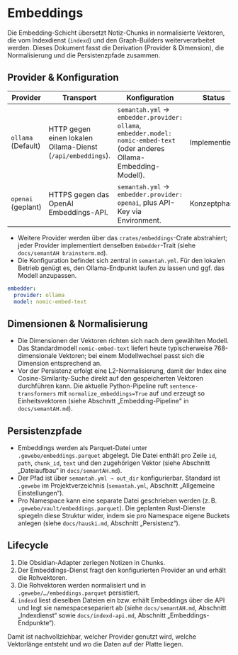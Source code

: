 # Embeddings

Die Embedding-Schicht übersetzt Notiz-Chunks in normalisierte Vektoren, die vom Indexdienst
(`indexd`) und den Graph-Builders weiterverarbeitet werden. Dieses Dokument fasst die
Derivation (Provider & Dimension), die Normalisierung und die Persistenzpfade zusammen.

## Provider & Konfiguration

| Provider                | Transport                                   | Konfiguration                       | Status |
|------------------------|----------------------------------------------|-------------------------------------|--------|
| `ollama` (Default)     | HTTP gegen einen lokalen Ollama-Dienst (`/api/embeddings`). | `semantah.yml` → `embedder.provider: ollama`, `embedder.model: nomic-embed-text` (oder anderes Ollama-Embedding-Modell). | Implementiert |
| `openai` (geplant)     | HTTPS gegen das OpenAI Embeddings-API.       | `semantah.yml` → `embedder.provider: openai`, plus API-Key via Environment. | Konzeptphase |

- Weitere Provider werden über das `crates/embeddings`-Crate abstrahiert; jeder Provider
  implementiert denselben `Embedder`-Trait (siehe `docs/semantAH brainstorm.md`).
- Die Konfiguration befindet sich zentral in `semantah.yml`. Für den lokalen Betrieb genügt
  es, den Ollama-Endpunkt laufen zu lassen und ggf. das Modell anzupassen.

```yaml
embedder:
  provider: ollama
  model: nomic-embed-text
```

## Dimensionen & Normalisierung

- Die Dimensionen der Vektoren richten sich nach dem gewählten Modell. Das
  Standardmodell `nomic-embed-text` liefert heute typischerweise
  768-dimensionale Vektoren; bei einem Modellwechsel passt sich die Dimension
  entsprechend an.
- Vor der Persistenz erfolgt eine L2-Normalisierung, damit der Index eine
  Cosine-Similarity-Suche direkt auf den gespeicherten Vektoren durchführen kann. Die
  aktuelle Python-Pipeline ruft `sentence-transformers` mit
  `normalize_embeddings=True` auf und erzeugt so Einheitsvektoren (siehe
  Abschnitt „Embedding-Pipeline" in `docs/semantAH.md`).

## Persistenzpfade

- Embeddings werden als Parquet-Datei unter `.gewebe/embeddings.parquet`
  abgelegt. Die Datei enthält pro Zeile `id`, `path`, `chunk_id`, `text` und den
  zugehörigen Vektor (siehe Abschnitt „Dateiaufbau“ in `docs/semantAH.md`).
- Der Pfad ist über `semantah.yml → out_dir` konfigurierbar. Standard ist `.gewebe` im
  Projektverzeichnis (`semantah.yml`, Abschnitt „Allgemeine Einstellungen“).
- Pro Namespace kann eine separate Datei geschrieben werden (z. B. `.gewebe/vault/embeddings.parquet`).
  Die geplanten Rust-Dienste spiegeln diese Struktur wider, indem sie pro Namespace eigene
  Buckets anlegen (siehe `docs/hauski.md`, Abschnitt „Persistenz“).

## Lifecycle

1. Die Obsidian-Adapter zerlegen Notizen in Chunks.
2. Der Embeddings-Dienst fragt den konfigurierten Provider an und erhält die Rohvektoren.
3. Die Rohvektoren werden normalisiert und in `.gewebe/…/embeddings.parquet` persistiert.
4. `indexd` liest dieselben Dateien ein bzw. erhält Embeddings über die API und legt sie
   namespacesepariert ab (siehe `docs/semantAH.md`, Abschnitt „Indexdienst“ sowie
   `docs/indexd-api.md`, Abschnitt „Embeddings-Endpunkte“).

Damit ist nachvollziehbar, welcher Provider genutzt wird, welche Vektorlänge entsteht und wo
die Daten auf der Platte liegen.
